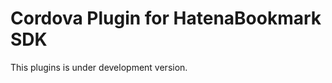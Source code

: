 Cordova Plugin for HatenaBookmark SDK
=================================================

This plugins is under development version.

